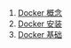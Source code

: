 1. [Docker 概念](./docs/docker/Docker入门.md)
2. [Docker 安装](./docs/docker/Docker安装.md)
3. [Docker 基础](./docs/docker/Docker基础.md)

